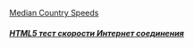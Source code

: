 [Median Country Speeds](https://www.speedtest.net/global-index)

##### [HTML5 тест скорости Интернет соединения](https://speedtest.net.ua/ru)

